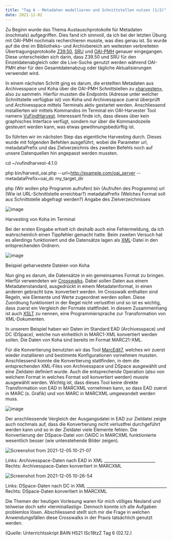 ```yaml
---
title: "Tag 6 - Metadaten modellieren und Schnittstellen nutzen (1/2)"
date: 2021-12-02
---
```

Zu Beginn wurde das Thema Austauschprotokolle für Metadaten (nochmals) aufgegriffen. Dies fand ich sinnvoll, da ich bei der letzten Übung mit OAI-PMH nochmals recherchieren musste, was dies genau ist. So wurde auf die drei im Bibliotheks- und Archivbereich am weitesten verbreiteten Übertragungsprotokolle [Z39.50](https://de.wikipedia.org/wiki/Z39.50), [SRU](https://de.wikipedia.org/wiki/Search/Retrieve_via_URL) und [OAI-PMH](https://de.wikipedia.org/wiki/Open_Archives_Initiative) genauer eingegangen. Diese unterscheiden sich darin, dass Z39.50 und SRU für den Einzeldatenabgleich oder die Live-Suche genutzt werden während OAI-PMH eher für den Gesamtdatenabzug oder tägliche Aktualisierungen verwendet wird. 

In einem nächsten Schritt ging es darum, die erstellten Metadaten aus Archivesspace und Koha über die OAI-PMH Schnittstellen zu [«harvesten»](https://www.forschungsdaten.org/index.php/Harvesting), also zu sammeln. Hierfür mussten die Endpoints (Adresse unter welcher Schnittstelle verfügbar ist) von Koha und Archivesspace zuerst überprüft und Archivesspace mittels Terminals aktiv gestartet werden. Anschliessend installierten wir mittels Kommandos im Terminal ein OAI-Harvester Tool namens [VuFindHarvest](https://github.com/vufind-org/vufindharvest). Interessant finde ich, dass dieses über kein graphisches Interface verfügt, sondern nur über die Kommandozeile gesteuert werden kann, was etwas gewöhnungsbedürftig ist. 

So führten wir im nächsten Step das eigentliche Harvesting durch. Dieses wurde mit folgenden Befehlen ausgeführt, wobei die Parameter url, metadataPrefix und das Zielverzeichnis des zweiten Befehls noch auf unsere Datenquellen hin angepasst werden mussten.

cd ~/vufindharvest-4.1.0

php bin/harvest_oai.php --url=http://example.com/oai_server --metadataPrefix=oai_dc my_target_dir

php (Wir wollen php Programm aufrufen) bin (Aufrufen des Programms) url (Wie ist URL-Schnittstelle erreichbar?) metadataPrefix (Welches Format soll aus Schnittstelle abgefragt werden?) Angabe des Zielverzeichnisses

![image](https://user-images.githubusercontent.com/90821878/151664810-824b4248-95d0-4779-848f-57cc2deb8bab.png)

Harvesting von Koha im Terminal

Bei der ersten Eingabe erhielt ich deshalb auch eine Fehlermeldung, da ich wahrscheinlich einen Tippfehler gemacht hatte. Beim zweiten Versuch hat es allerdings funktioniert und die Datensätze lagen als [XML](https://de.wikipedia.org/w/index.php?title=Extensible_Markup_Language&oldid=217526822)-Datei in den entsprechenden Ordnern. 

![image](https://user-images.githubusercontent.com/90821878/151664443-19660f29-90b0-4e6b-8555-ca602069cbbf.png)

Beispiel geharvestete Dateien von Koha

Nun ging es darum, die Datensätze in ein gemeinsames Format zu bringen. Hierfür verwendeten wir [Crosswalks](https://guides.lib.utexas.edu/metadata-basics/crosswalks). Dabei sollen Daten aus einem Metadatenstandard, ausgedrückt in einem Metadatenformat, in einen anderen gebracht bzw. konvertiert werden. Im Crosswalk enthalten sind Regeln, wie Elemente und Werte zugeordnet werden sollen. Diese Zuordnung funktioniert in der Regel nicht verlustfrei und so ist es wichtig, dass zuerst ein Vergleich der Formate stattfindet. In diesem Zusammenhang ist auch [XSLT](https://de.wikipedia.org/w/index.php?title=XSL_Transformation&oldid=214891883) zu nennen, eine Programmiersprache zur Transformation von XML-Dokumenten.

In unserem Beispiel haben wir Daten im Standard EAD (Archivesspace) und DC (DSpace), welche nun einheitlich in MARC1-XML konvertiert werden sollen. Die Daten von Koha sind bereits im Format MARC21-XML.

Für die Konvertierung benutzten wir das Tool [MarcEdit7](https://en.wikipedia.org/wiki/MarcEdit), welches wir zuerst wieder installieren und bestimmte Konfigurationen vornehmen mussten. Anschliessend konnte die Konvertierung stattfinden, in dem die entsprechenden XML-Files von Archivesspace und DSpace ausgewählt und eine Zieldatei definiert wurde. Auch die entsprechende Operation (also von welchem Format in welches Format soll konvertiert werden) musste ausgewählt werden. Wichtig ist, dass dieses Tool keine direkte Transformation von EAD in MARCXML vornehmen kann, so dass EAD zuerst in MARC (s. Grafik) und von MARC in MARCXML umgewandelt werden muss. 

![image](https://user-images.githubusercontent.com/90821878/151665679-bc164628-ef47-42bb-aa06-77346febb073.png)

Der anschliessende Vergleich der Ausgangsdatei in EAD zur Zieldatei zeigte auch nochmals auf, dass die Konvertierung nicht verlustfrei durchgeführt werden kann und so in der Zieldatei viele Elemente fehlen. Die Konvertierung der DSpace-Datei von OAIDC in MARCXML funktionierte wesentlich besser (wie untenstehende Bilder zeigen).


![Screenshot from 2021-12-05 10-21-07](https://user-images.githubusercontent.com/90821878/144741454-dbca9e6a-f954-454b-bf2c-5c4f70c5414b.png)

Links: Archivesspace-Daten nach EAD in XML _________________________ Rechts: Archivesspace-Daten konvertiert in MARCXML

![Screenshot from 2021-12-05 10-26-54](https://user-images.githubusercontent.com/90821878/144741455-4672907f-3728-4624-bd70-3c50108768db.png)

Links: DSpace-Daten nach DC in XML _______________________________________ Rechts: DSpace-Daten konvertiert in MARCXML

Die Themen der heutigen Vorlesung waren für mich völliges Neuland und teilweise doch sehr «terminallastig». Dennoch konnte ich alle Aufgaben problemlos lösen. Abschliessend stellt sich mir die Frage in welchen Anwendungsfällen diese Crosswalks in der Praxis tatsächlich genutzt werden.

(Quelle: Unterrichtsskript BAIN HS21 ISc18tzZ Tag 6 (02.12.)
